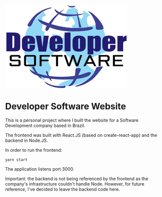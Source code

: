 ![alt text][logo]

[logo]: https://github.com/larissarodr/developer-new-website/blob/master/frontend/src/assets/Logo1.png "Developer Software"

# Developer Software Website

This is a personal project where I built the website for a Software Development company based in Brazil.

The frontend was built with React.JS (based on create-react-app) and the backend in Node.JS.

In order to run the frontend:
```
yarn start
```

The application listens port 3000.

Important: the backend is not being referenced by the frontend as the company's infrastructure couldn't handle Node. However, for future reference, I've decided to leave the backend code here.